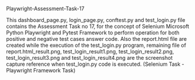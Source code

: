 Playwright-Assessment-Task-17

This dashboard_page.py, login_page.py, conftest.py and test_login.py file contains the Assessment Task no 17, for the concept of Selenium Microsoft Python Playwright and Pytest Framework to perform operation for both positive and negative test cases answer code. Also the report.html file are created while the execution of the test_login.py program, remaining file of report.html_result.png, test_login_result1.png, test_login_result2.png, test_login_result3.png and test_login_result4.png are the screenshot capture reference when test_login.py code is executed. (Selenium Task - Playwright Framework Task)
